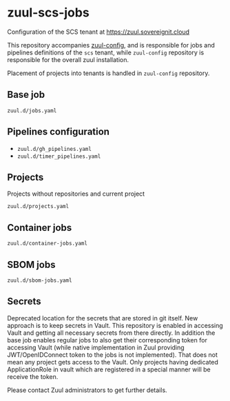 # zuul-scs-jobs

Configuration of the SCS tenant at https://zuul.sovereignit.cloud

This repository accompanies
[zuul-config](https://github.com/SovereignCloudStack/zuul-config), and is
responsible for jobs and pipelines definitions of the `scs` tenant, while
`zuul-config` repository is responsible for the overall zuul installation.

Placement of projects into tenants is handled in `zuul-config` repository.


## Base job

``zuul.d/jobs.yaml``

## Pipelines configuration

- ``zuul.d/gh_pipelines.yaml``
- ``zuul.d/timer_pipelines.yaml``

## Projects

Projects without repositories and current project

``zuul.d/projects.yaml``

## Container jobs

``zuul.d/container-jobs.yaml``

## SBOM jobs

``zuul.d/sbom-jobs.yaml``

## Secrets

Deprecated location for the secrets that are stored in git itself. New approach
is to keep secrets in Vault. This repository is enabled in accessing Vault and
getting all necessary secrets from there directly. In addition the base job
enables regular jobs to also get their corresponding token for accessing Vault
(while native implementation in Zuul providing JWT/OpenIDConnect token to the
jobs is not implemented). That does not mean any project gets access to the
Vault. Only projects having dedicated ApplicationRole in vault which are
registered in a special manner will be receive the token.

Please contact Zuul administrators to get further details.

